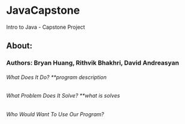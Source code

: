 # JavaCapstone
Intro to Java - Capstone Project

## About:
### Authors: Bryan Huang, Rithvik Bhakhri, David Andreasyan
###### What Does It Do? **program description
###### What Problem Does It Solve? **what is solves
###### Who Would Want To Use Our Program?
